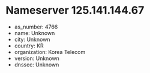 # Nameserver 125.141.144.67

* as_number: 4766
* name: Unknown
* city: Unknown
* country: KR
* organization: Korea Telecom
* version: Unknown
* dnssec: Unknown
